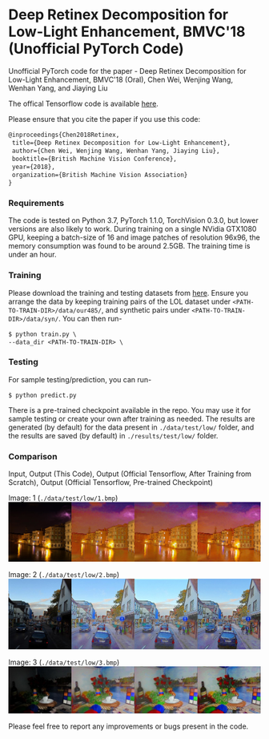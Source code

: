 # Deep Retinex Decomposition for Low-Light Enhancement, BMVC'18 (Unofficial PyTorch Code)
Unofficial PyTorch code for the paper - Deep Retinex Decomposition for Low-Light Enhancement, BMVC'18 (Oral), Chen Wei, Wenjing Wang, Wenhan Yang, and Jiaying Liu

The offical Tensorflow code is available [here](https://github.com/weichen582/RetinexNet). 

Please ensure that you cite the paper if you use this code:
```
@inproceedings{Chen2018Retinex,
 title={Deep Retinex Decomposition for Low-Light Enhancement},
 author={Chen Wei, Wenjing Wang, Wenhan Yang, Jiaying Liu},
 booktitle={British Machine Vision Conference},
 year={2018},
 organization={British Machine Vision Association}
}
```
### Requirements
The code is tested on Python 3.7, PyTorch 1.1.0, TorchVision 0.3.0, but lower versions are also likely to work. During training on a single NVidia GTX1080 GPU, keeping a batch-size of 16 and image patches of resolution 96x96, the memory consumption was found to be around 2.5GB. The training time is under an hour. 

### Training
Please download the training and testing datasets from [here](https://daooshee.github.io/BMVC2018website/). Ensure you arrange the data by keeping training pairs of the LOL dataset under `<PATH-TO-TRAIN-DIR>/data/our485/`, and synthetic pairs under `<PATH-TO-TRAIN-DIR>/data/syn/`. You can then run-
```
$ python train.py \
--data_dir <PATH-TO-TRAIN-DIR> \
```
### Testing
For sample testing/prediction, you can run-
```
$ python predict.py
```
There is a pre-trained checkpoint available in the repo. You may use it for sample testing or create your own after training as needed. The results are generated (by default) for the data present in `./data/test/low/` folder, and the results are saved (by default) in `./results/test/low/` folder. 

### Comparison
Input, Output (This Code), Output (Official Tensorflow, After Training from Scratch), Output (Official Tensorflow, Pre-trained Checkpoint)

Image: 1 (`./data/test/low/1.bmp`)
![1](images/1_merged.jpg)

Image: 2 (`./data/test/low/2.bmp`)
![2](images/2_merged.jpg)

Image: 3 (`./data/test/low/3.bmp`)
![3](images/3_merged.jpg)  

Please feel free to report any improvements or bugs present in the code.
